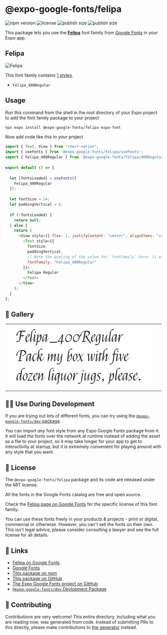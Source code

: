 # @expo-google-fonts/felipa

![npm version](https://flat.badgen.net/npm/v/@expo-google-fonts/felipa)
![license](https://flat.badgen.net/github/license/expo/google-fonts)
![publish size](https://flat.badgen.net/packagephobia/install/@expo-google-fonts/felipa)
![publish size](https://flat.badgen.net/packagephobia/publish/@expo-google-fonts/felipa)

This package lets you use the [**Felipa**](https://fonts.google.com/specimen/Felipa) font family from [Google Fonts](https://fonts.google.com/) in your Expo app.

## Felipa

![Felipa](./font-family.png)

This font family contains [1 styles](#-gallery).

- `Felipa_400Regular`

## Usage

Run this command from the shell in the root directory of your Expo project to add the font family package to your project

```sh
npx expo install @expo-google-fonts/felipa expo-font
```

Now add code like this to your project

```js
import { Text, View } from "react-native";
import { useFonts } from '@expo-google-fonts/felipa/useFonts';
import { Felipa_400Regular } from '@expo-google-fonts/felipa/400Regular';

export default () => {

  let [fontsLoaded] = useFonts({
    Felipa_400Regular
  });

  let fontSize = 24;
  let paddingVertical = 6;

  if (!fontsLoaded) {
    return null;
  } else {
    return (
      <View style={{ flex: 1, justifyContent: "center", alignItems: "center" }}>
        <Text style={{
          fontSize,
          paddingVertical,
          // Note the quoting of the value for `fontFamily` here; it expects a string!
          fontFamily: "Felipa_400Regular"
        }}>
          Felipa Regular
        </Text>
      </View>
    );
  }
};
```

## 🔡 Gallery


||||
|-|-|-|
|![Felipa_400Regular](./400Regular/Felipa_400Regular.ttf.png)||||


## 👩‍💻 Use During Development

If you are trying out lots of different fonts, you can try using the [`@expo-google-fonts/dev` package](https://github.com/expo/google-fonts/tree/master/font-packages/dev#readme).

You can import _any_ font style from any Expo Google Fonts package from it. It will load the fonts over the network at runtime instead of adding the asset as a file to your project, so it may take longer for your app to get to interactivity at startup, but it is extremely convenient for playing around with any style that you want.


## 📖 License

The `@expo-google-fonts/felipa` package and its code are released under the MIT license.

All the fonts in the Google Fonts catalog are free and open source.

Check the [Felipa page on Google Fonts](https://fonts.google.com/specimen/Felipa) for the specific license of this font family.

You can use these fonts freely in your products & projects - print or digital, commercial or otherwise. However, you can't sell the fonts on their own. This isn't legal advice, please consider consulting a lawyer and see the full license for all details.

## 🔗 Links

- [Felipa on Google Fonts](https://fonts.google.com/specimen/Felipa)
- [Google Fonts](https://fonts.google.com/)
- [This package on npm](https://www.npmjs.com/package/@expo-google-fonts/felipa)
- [This package on GitHub](https://github.com/expo/google-fonts/tree/master/font-packages/felipa)
- [The Expo Google Fonts project on GitHub](https://github.com/expo/google-fonts)
- [`@expo-google-fonts/dev` Devlopment Package](https://github.com/expo/google-fonts/tree/master/font-packages/dev)

## 🤝 Contributing

Contributions are very welcome! This entire directory, including what you are reading now, was generated from code. Instead of submitting PRs to this directly, please make contributions to [the generator](https://github.com/expo/google-fonts/tree/master/packages/generator) instead.
